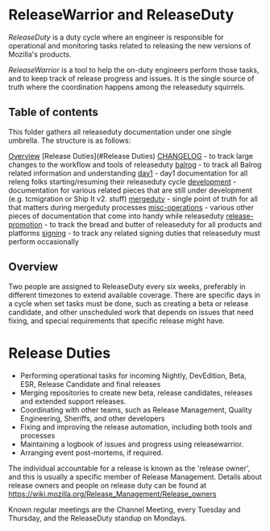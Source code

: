 
# ReleaseWarrior and ReleaseDuty

_ReleaseDuty_ is a duty cycle where an engineer is responsible for operational
and monitoring tasks related to releasing the new versions of Mozilla's products.

_ReleaseWarrior_ is a tool to help the on-duty engineers perform those tasks,
and to keep track of release progress and issues. It is the single source of truth
where the coordination happens among the releaseduty squirrels.

## Table of contents

This folder gathers all releaseduty documentation under one single umbrella. The structure is as follows:

[Overview](#Overview)
[Release Duties](#Release Duties)
[CHANGELOG](#TODO) - to track large changes to the workflow and tools of releaseduty
[balrog](#TODO) - to track all Balrog related information and understanding
[day1](#TODO) - day1 documentation for all releng folks starting/resuming their releaseduty cycle
[development](#TODO) - documentation for various related pieces that are still under development (e.g. tcmigration or Ship It v2. stuff)
[mergeduty](#TODO) - single point of truth for all that matters during mergeduty processes
[misc-operations](#TODO) - various other pieces of documentation that come into handy while releaseduty
[release-promotion](#TODO) - to track the bread and butter of releaseduty for all products and platforms
[signing](#TODO) - to track any related signing duties that releaseduty must perform occasionally

## Overview

Two people are assigned to ReleaseDuty every six weeks, preferably in different timezones to extend
available coverage.  There are specific days in a cycle when set tasks must be
done, such as creating a beta or release candidate, and other unscheduled work
that depends on issues that need fixing, and special requirements that specific
release might have.

# Release Duties

* Performing operational tasks for incoming Nightly, DevEdition, Beta, ESR, Release Candidate and final releases
* Merging repositories to create new beta, release candidates, releases and extended support releases.
* Coordinating with other teams, such as Release Management, Quality Engineering, Sheriffs, and other developers
* Fixing and improving the release automation, including both tools and processes
* Maintaining a logbook of issues and progress using releasewarrior.
* Arranging event post-mortems, if required.

The individual accountable for a release is known as the 'release owner',
and this is usually a specific member of Release Management.
Details about release owners and people on release duty can be found at
<https://wiki.mozilla.org/Release_Management/Release_owners>

Known regular meetings are the Channel Meeting, every Tuesday and Thursday, and the ReleaseDuty standup on Mondays.
